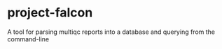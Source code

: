 # project-falcon
A tool for parsing multiqc reports into a database and querying from the command-line
